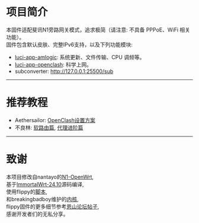 # 项目简介

本固件适配斐讯N1旁路网关模式，追求极简（请注意: 不具备 PPPoE、WiFi 相关功能）。  
固件包含默认皮肤、完整IPv6支持，以及下列功能模块:

- [luci-app-amlogic](https://github.com/ophub/luci-app-amlogic): 系统更新、文件传输、CPU 调频等。
- [luci-app-openclash](https://github.com/vernesong/OpenClash): 科学上网。
- subconverter: http://127.0.0.1:25500/sub

---

# 推荐教程

- Aethersailor: [OpenClash设置方案](https://github.com/Aethersailor/Custom_OpenClash_Rules/wiki/OpenClash-%E8%AE%BE%E7%BD%AE%E6%96%B9%E6%A1%88)
- 不良林: [软路由篇](https://www.youtube.com/playlist?list=PL5TbbtexT8T293fBi4i5MOf4OjdLQ3hUa), [代理进阶篇](https://www.youtube.com/playlist?list=PL5TbbtexT8T3JJdJAy73A0T2NXZL2JEJY)

---

# 致谢

本项目修改自nantayo的[N1-OpenWrt](https://github.com/nantayo/N1-OpenWrt),  
基于[ImmortalWrt-24.10](https://github.com/immortalwrt/immortalwrt/tree/openwrt-24.10)源码编译,  
使用flippy的[脚本](https://github.com/unifreq/openwrt_packit),  
和breakingbadboy维护的[内核](https://github.com/breakingbadboy/OpenWrt/releases/tag/kernel_stable),  
flippy固件的更多细节参考[恩山论坛帖子](https://www.right.com.cn/forum/thread-4076037-1-1.html),  
感谢开发者们的无私分享。
